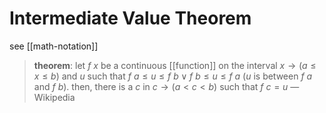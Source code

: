 # Intermediate Value Theorem

see [[math-notation]]

> **theorem**: let $f\ x$ be a continuous [[function]] on the interval $x \rightarrow (a \le x \le b)$ and $u$ such that $f\ a \le u \le f\ b \lor f\ b \le u \le f\ a$ ($u$ is between $f\ a$ and $f\ b$). then, there is a $c$ in $c \rightarrow (a < c < b)$ such that $f\ c = u$ &mdash; Wikipedia
